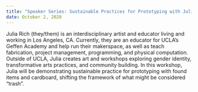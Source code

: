 ```yaml
---
title: "Speaker Series: Sustainable Practices for Prototyping with Julia Rich"
date: October 2, 2020
---
```


Julia Rich (they/them) is an interdisciplinary artist and educator living and working in Los Angeles, CA. Currently, they are an educator for UCLA’s Geffen Academy and help run their makerspace, as well as teach fabrication, project management, programming, and physical computation. Outside of UCLA, Julia creates art and workshops exploring gender identity, transformative arts practices, and community building.
In this workshop, Julia will be demonstrating sustainable practice for prototyping with found items and cardboard, shifting the framework of what might be considered “trash”.
